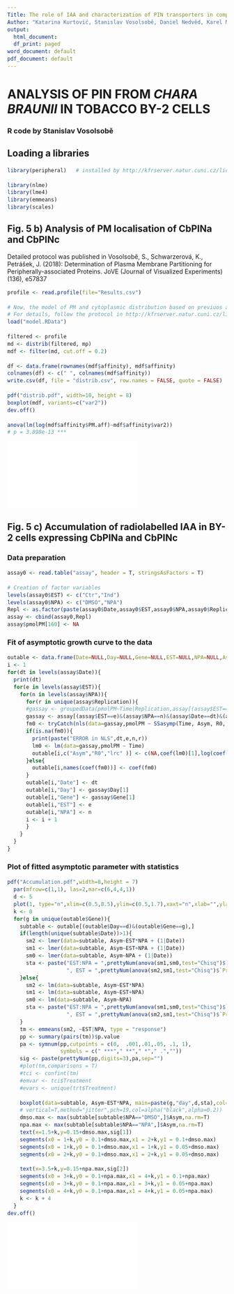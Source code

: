 ```yaml
---
Title: The role of IAA and characterization of PIN transporters in complex streptophyte alga Chara braunii
Author: "Katarina Kurtović, Stanislav Vosolsobě, Daniel Nedvěd, Karel Müller, Petre Dobrev, Vojtěch Schmidt, Piotr Piszczek, Andre Kuhn, Adrijana Smoljan, Tom J. Fisher, Dolf Weijers, Jiří Friml, John L. Bowman & Jan Petrášek"
output:
  html_document:
  df_print: paged
word_document: default
pdf_document: default
---
```

  
# ANALYSIS OF PIN FROM *CHARA BRAUNII* IN TOBACCO BY-2 CELLS
  
### R code by Stanislav Vosolsobě

## Loading a libraries

```r
library(peripheral)   # installed by http://kfrserver.natur.cuni.cz/lide/vosolsob/Peripheral/

library(nlme)
library(lme4)
library(emmeans)
library(scales)

```



## Fig. 5 b) Analysis of PM localisation of CbPINa and CbPINc

Detailed protocol was published in Vosolsobě, S., Schwarzerová, K., Petrášek, J. (2018): Determination of Plasma Membrane Partitioning for Peripherally-associated Proteins. JoVE (Journal of Visualized Experiments) (136), e57837

```r
profile <- read.profile(file="Results.csv")

# Now, the model of PM and cytoplasmic distribution based on previuos analysis is loaded
# For details, follow the protocol in http://kfrserver.natur.cuni.cz/lide/vosolsob/Peripheral/
load("model.RData")

filtered <- profile
md <- distrib(filtered, mp)
mdf <- filter(md, cut.off = 0.2)

df <- data.frame(rownames(mdf$affinity), mdf$affinity)
colnames(df) <- c(" ", colnames(mdf$affinity))
write.csv(df, file = "distrib.csv", row.names = FALSE, quote = FALSE)

pdf("distrib.pdf", width=10, height = 8)
boxplot(mdf, variants=c("var2"))
dev.off()

anova(lm(log(mdf$affinity$PM.aff)~mdf$affinity$var2))
# p = 3.898e-13 ***
```

![Boxplot of PM affinity](distrib.pdf)


## Fig. 5 c) Accumulation of radiolabelled IAA in BY-2 cells expressing CbPINa and CbPINc

### Data preparation

```r
assay0 <- read.table("assay", header = T, stringsAsFactors = T)

# Creation of factor variables
levels(assay0$EST) <- c("Ctr","Ind")
levels(assay0$NPA) <- c("DMSO","NPA")
Repl <- as.factor(paste(assay0$Date,assay0$EST,assay0$NPA,assay0$Replication,sep="-"))
assay <- cbind(assay0,Repl)
assay$pmolPM[160] <- NA
```

### Fit of asymptotic growth curve to the data 

```r
outable <- data.frame(Date=NULL,Day=NULL,Gene=NULL,EST=NULL,NPA=NULL,Asym=NULL,R0=NULL,lrc=NULL)
i <- 1
for(dt in levels(assay$Date)){
  print(dt)
  for(e in levels(assay$EST)){
    for(n in levels(assay$NPA)){
      for(r in unique(assay$Replication)){
      #gassay <- groupedData(pmolPM~Time|Replication,assay[(assay$EST==e)&(assay$NPA==n)&(assay$Date==dt),])
      gassay <- assay[(assay$EST==e)&(assay$NPA==n)&(assay$Date==dt)&(assay$Replication==r),]
      fm0 <- tryCatch(nls(data=gassay,pmolPM ~ SSasymp(Time, Asym, R0, lrc)),error=function(e) NA)
      if(is.na(fm0)){
        print(paste("ERROR in NLS",dt,e,n,r))
        lm0 <- lm(data=gassay,pmolPM ~ Time)
        outable[i,c("Asym","R0","lrc" )] <- c(NA,coef(lm0)[1],log(coef(lm0)[1]))
      }else{
        outable[i,names(coef(fm0))] <- coef(fm0)
      }
      outable[i,"Date"] <- dt
      outable[i,"Day"] <- gassay$Day[1]
      outable[i,"Gene"] <- gassay$Gene[1]
      outable[i,"EST"] <- e
      outable[i,"NPA"] <- n
      i <- i + 1
      }
    }
  }
}
```

### Plot of fitted asymptotic parameter with statistics

```r
pdf("Accumulation.pdf",width=8,height = 7)
  par(mfrow=c(1,1), las=2,mar=c(6,4,4,1))
  d <- 5
  plot(1, type="n",xlim=c(0.5,8.5),ylim=c(0.5,1.7),xaxt="n",xlab="",ylab="")
  k <- 0
  for(g in unique(outable$Gene)){
    subtable <- outable[(outable$Day==d)&(outable$Gene==g),]
    if(length(unique(subtable$Date))>1){
      sm2 <- lmer(data=subtable, Asym~EST*NPA + (1|Date))
      sm1 <- lmer(data=subtable, Asym~EST+NPA + (1|Date))
      sm0 <- lmer(data=subtable, Asym~NPA + (1|Date))
      sta <- paste("EST:NPA = ",prettyNum(anova(sm1,sm0,test="Chisq")$`Pr(>Chisq)`[2],digits=3),
                   ", EST = ",prettyNum(anova(sm2,sm1,test="Chisq")$`Pr(>Chisq)`[2],digits=3), sep= "")
    }else{
      sm2 <- lm(data=subtable, Asym~EST*NPA)
      sm1 <- lm(data=subtable, Asym~EST+NPA)
      sm0 <- lm(data=subtable, Asym~NPA)
      sta <- paste("EST:NPA = ",prettyNum(anova(sm1,sm0,test="Chisq")$`Pr(>Chi)`[2],digits=3),
                   ", EST = ",prettyNum(anova(sm2,sm1,test="Chisq")$`Pr(>Chi)`[2],digits=3), sep= "")
    }
    tm <- emmeans(sm2, ~EST|NPA, type = "response")
    pp <- summary(pairs(tm))$p.value
    pa <- symnum(pp,cutpoints = c(0,  .001,.01,.05, .1, 1),
                 symbols = c(" ***"," **"," *"," .",""))
    sig <- paste(prettyNum(pp,digits=3),pa,sep="")
    #plot(tm,comparisons = T)
    #tci <- confint(tm)
    #emvar <- tci$Treatment
    #evars <- unique(trt$Treatment)
    
    boxplot(data=subtable, Asym~EST*NPA, main=paste(g,"day",d,sta),col=c("#efa68eff","#41b1a9ff"),add=T,at=(1:4)+k)
    # vertical=T,method="jitter",pch=19,col=alpha("black",alpha=0.2))
    dmso.max <- max(subtable[subtable$NPA=="DMSO",]$Asym,na.rm=T)
    npa.max <- max(subtable[subtable$NPA=="NPA",]$Asym,na.rm=T)
    text(x=1.5+k,y=0.15+dmso.max,sig[1])
    segments(x0 = 1+k,y0 = 0.1+dmso.max,x1 = 2+k,y1 = 0.1+dmso.max)
    segments(x0 = 1+k,y0 = 0.1+dmso.max,x1 = 1+k,y1 = 0.05+dmso.max)
    segments(x0 = 2+k,y0 = 0.1+dmso.max,x1 = 2+k,y1 = 0.05+dmso.max)
    
    text(x=3.5+k,y=0.15+npa.max,sig[2])
    segments(x0 = 3+k,y0 = 0.1+npa.max,x1 = 4+k,y1 = 0.1+npa.max)
    segments(x0 = 3+k,y0 = 0.1+npa.max,x1 = 3+k,y1 = 0.05+npa.max)
    segments(x0 = 4+k,y0 = 0.1+npa.max,x1 = 4+k,y1 = 0.05+npa.max)
    k <- k + 4
  }
dev.off()
```

![Boxplot of IAA accumulation](Accumulation.pdf)

